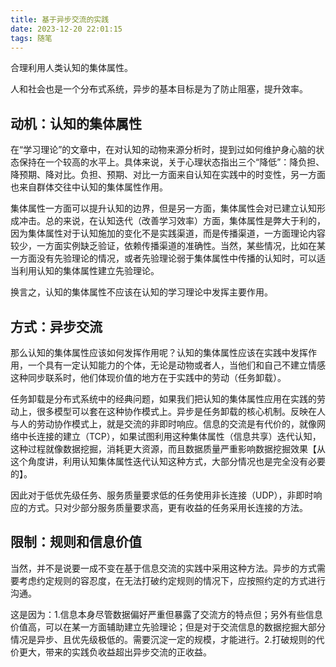 ```yaml
---
title: 基于异步交流的实践
date: 2023-12-20 22:01:15
tags: 随笔
---
```


合理利用人类认知的集体属性。

人和社会也是一个分布式系统，异步的基本目标是为了防止阻塞，提升效率。

<!--more-->

## 动机：认知的集体属性

在“学习理论”的文章中，在对认知的动物来源分析时，提到过如何维护身心脑的状态保持在一个较高的水平上。具体来说，关于心理状态指出三个“降低”：降负担、降预期、降对比。负担、预期、对比一方面来自认知在实践中的时变性，另一方面也来自群体交往中认知的集体属性作用。

集体属性一方面可以提升认知的边界，但是另一方面，集体属性会对已建立认知形成冲击。总的来说，在认知迭代（改善学习效率）方面，集体属性是弊大于利的，因为集体属性对于认知施加的变化不是实践渠道，而是传播渠道，一方面理论内容较少，一方面实例缺乏验证，依赖传播渠道的准确性。当然，某些情况，比如在某一方面没有先验理论的情况，或者先验理论弱于集体属性中传播的认知时，可以适当利用认知的集体属性建立先验理论。

换言之，认知的集体属性不应该在认知的学习理论中发挥主要作用。

## 方式：异步交流

那么认知的集体属性应该如何发挥作用呢？认知的集体属性应该在实践中发挥作用，一个具有一定认知能力的个体，无论是动物或者人，当他们和自己不建立情感这种同步联系时，他们体现价值的地方在于实践中的劳动（任务卸载）。

任务卸载是分布式系统中的经典问题，如果我们把认知的集体属性应用在实践的劳动上，很多模型可以套在这种协作模式上。异步是任务卸载的核心机制。反映在人与人的劳动协作模式上，就是交流的非即时响应。信息的交流是有代价的，就像网络中长连接的建立（TCP），如果试图利用这种集体属性（信息共享）迭代认知，这种过程就像数据挖掘，消耗更大资源，而且数据质量严重影响数据挖掘效果【从这个角度讲，利用认知集体属性迭代认知这种方式，大部分情况也是完全没有必要的】。

因此对于低优先级任务、服务质量要求低的任务使用非长连接（UDP），非即时响应的方式。只对少部分服务质量要求高，更有收益的任务采用长连接的方法。

## 限制：规则和信息价值

当然，并不是说要一成不变在基于信息交流的实践中采用这种方法。异步的方式需要考虑约定规则的容忍度，在无法打破约定规则的情况下，应按照约定的方式进行沟通。

这是因为：1.信息本身尽管数据偏好严重但暴露了交流方的特点但；另外有些信息价值高，可以在某一方面辅助建立先验理论；但是对于交流信息的数据挖掘大部分情况是异步、且优先级极低的。需要沉淀一定的规模，才能进行。2.打破规则的代价更大，带来的实践负收益超出异步交流的正收益。
